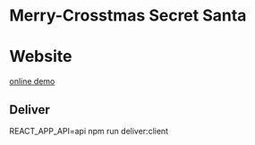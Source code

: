 # Merry-Crosstmas Secret Santa

# Website

[online demo](https://santa.samuelmartineau.com)

## Deliver

REACT_APP_API=api npm run deliver:client
